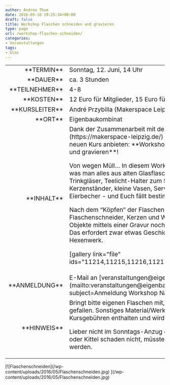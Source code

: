 ```yaml
---
author: Andrea Thum
date: 2016-05-16 19:25:34+00:00
draft: false
title: Workshop Flaschen schneiden und gravieren
type: page
url: /workshop-flaschen-schneiden/
categories:
- Veranstaltungen
tags:
- Glas
---
```


<table >
<tbody style="font-size: 1.2em;" >
<tr >

<td style="width: 20%; text-align: right;" >**TERMIN**
</td>

<td style="text-align: left;" >Sonntag, 12. Juni, 14 Uhr
</td>
</tr>
<tr >

<td style="width: 20%; text-align: right;" >**DAUER**
</td>

<td style="text-align: left;" >ca. 3 Stunden
</td>
</tr>
<tr >

<td style="width: 20%; text-align: right;" >**TEILNEHMER**
</td>

<td style="text-align: left;" >4-8
</td>
</tr>
<tr >

<td style="width: 20%; text-align: right;" >**KOSTEN**
</td>

<td style="text-align: left;" >12 Euro für Mitglieder, 15 Euro für Externe
</td>
</tr>
<tr >

<td style="width: 20%; text-align: right;" >**KURSLEITER**
</td>

<td style="text-align: left;" >André Przybilla (Makerspace Leipzig)
</td>
</tr>
<tr >

<td style="width: 20%; text-align: right;" >**ORT**
</td>

<td style="text-align: left;" >Eigenbaukombinat
</td>
</tr>
<tr >

<td style="width: 20%; text-align: right;" >**INHALT**
</td>

<td style="text-align: left;" >Dank der Zusammenarbeit mit dem [Makerspace Leipzig](https://makerspace-leipzig.de/) können wir Euch diesen neuen Kurs anbieten: **Workshop Flaschen schneiden und gravieren**!

Von wegen Müll… In diesem Workshop zeigen wir Euch, was man alles aus alten Glasflaschen zaubern kann. Trinkgläser, Teelicht-Halter zum Stellen oder Hängen, Kerzenständer, kleine Vasen, Servietten-Ringe oder sogar Eierbecher - und Euch fällt bestimmt auch noch etwas ein.

Nach dem “Köpfen” der Flaschen mit einem Flaschenschneider, Kerzen und Wasser könnt ihr die Objekte mittels einer Gravur noch individueller gestalten. Das erfordert zwar etwas Geschick, ist aber kein Hexenwerk.

[gallery link="file" ids="11214,11215,11216,11217,11218,11219,11220"]
</td>
</tr>
<tr >

<td style="width: 20%; text-align: right;" >**ANMELDUNG**
</td>

<td style="text-align: left;" >E-Mail an [veranstaltungen@eigenbaukombinat.de](mailto:veranstaltungen@eigenbaukombinat.de?subject=Anmeldung Workshop Nähen Teil 1)
</td>
</tr>
<tr >

<td style="width: 20%; text-align: right;" >**HINWEIS**
</td>

<td >Bringt bitte eigenen Flaschen mit, die Euch besonders gut gefallen. Sonstiges Material/Werkzeug ist bereits in den Kursgebühren enthalten und wird von uns gestellt.

Lieber nicht im Sonntags-Anzug erscheinen. Schürze oder Kittel schaden nicht, müssten aber bitte mitgebracht werden.
</td>
</tr>
</tbody>
</table>
[![Flaschenschneiden](/wp-content/uploads/2016/05/Flaschenschneiden.jpg)
](/wp-content/uploads/2016/05/Flaschenschneiden.jpg)
